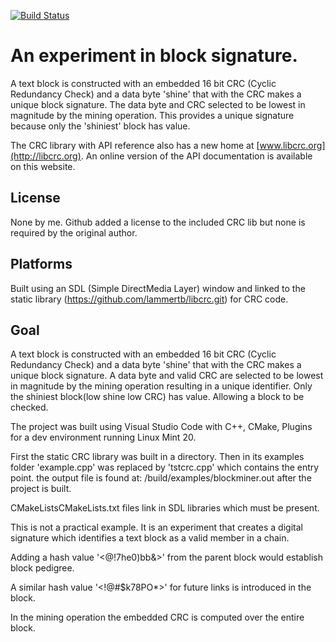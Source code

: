 [![Build Status](https://travis-ci.com/lammertb/libcrc.svg?branch=master)](https://travis-ci.com/lammertb/libcrc)

# An experiment in block signature.

A text block is constructed with an embedded 16 bit CRC (Cyclic Redundancy Check) and a data byte 'shine' that with the CRC makes a unique block signature.  The data byte and CRC selected to be lowest in magnitude by the mining operation.  This provides a unique signature because only the 'shiniest' block has value.

The CRC library with API reference also has a new home at [www.libcrc.org](http://libcrc.org). An
online version of the API documentation is available on this website.

## License

None by me.  Github added a license to the included CRC lib but none is required by the original author.


## Platforms

Built using an SDL (Simple DirectMedia Layer) window and linked to the static library (https://github.com/lammertb/libcrc.git) for CRC code.

## Goal

A text block is constructed with an embedded 16 bit CRC (Cyclic Redundancy Check) and a data byte 'shine' that with the CRC makes a unique block signature.  A data byte and valid CRC are selected to be lowest in magnitude by the mining operation resulting in a unique identifier.  Only the shiniest block(low shine low CRC) has value. Allowing a block to be checked.

The project was built using Visual Studio Code with C++, CMake, Plugins for a dev environment running Linux Mint 20.

First the static CRC library was built in a directory.  Then in its examples folder 'example.cpp' was replaced by 'tstcrc.cpp' which contains the entry point.  the output file is found at:  /build/examples/blockminer.out after the project is built.

CMakeListsCMakeLists.txt files link in SDL libraries which must be present.

This is not a practical example.  It is an experiment that creates a digital signature which identifies a text block as a valid member in a chain.

Adding a hash value '<@!7he0)bb&>' from the parent block would establish block pedigree.

A similar hash value '<!@#$k78PO*>' for future links is introduced in the block.

In the mining operation the embedded CRC is computed over the entire block.


